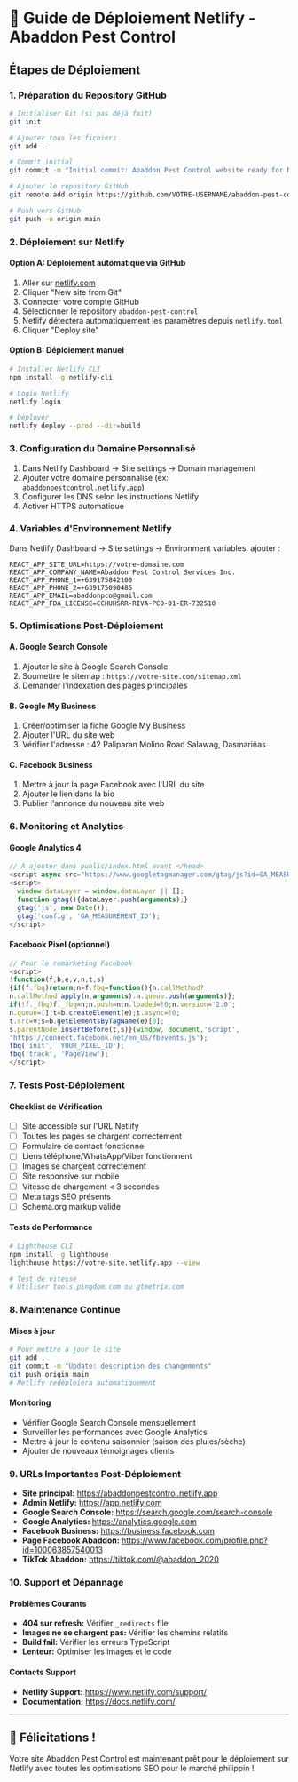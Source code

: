 # 🚀 Guide de Déploiement Netlify - Abaddon Pest Control

## Étapes de Déploiement

### 1. Préparation du Repository GitHub

```bash
# Initialiser Git (si pas déjà fait)
git init

# Ajouter tous les fichiers
git add .

# Commit initial
git commit -m "Initial commit: Abaddon Pest Control website ready for Netlify"

# Ajouter le repository GitHub
git remote add origin https://github.com/VOTRE-USERNAME/abaddon-pest-control.git

# Push vers GitHub
git push -u origin main
```

### 2. Déploiement sur Netlify

#### Option A: Déploiement automatique via GitHub

1. Aller sur [netlify.com](https://netlify.com)
2. Cliquer "New site from Git"
3. Connecter votre compte GitHub
4. Sélectionner le repository `abaddon-pest-control`
5. Netlify détectera automatiquement les paramètres depuis `netlify.toml`
6. Cliquer "Deploy site"

#### Option B: Déploiement manuel

```bash
# Installer Netlify CLI
npm install -g netlify-cli

# Login Netlify
netlify login

# Déployer
netlify deploy --prod --dir=build
```

### 3. Configuration du Domaine Personnalisé

1. Dans Netlify Dashboard → Site settings → Domain management
2. Ajouter votre domaine personnalisé (ex: `abaddonpestcontrol.netlify.app`)
3. Configurer les DNS selon les instructions Netlify
4. Activer HTTPS automatique

### 4. Variables d'Environnement Netlify

Dans Netlify Dashboard → Site settings → Environment variables, ajouter :

```
REACT_APP_SITE_URL=https://votre-domaine.com
REACT_APP_COMPANY_NAME=Abaddon Pest Control Services Inc.
REACT_APP_PHONE_1=+639175842100
REACT_APP_PHONE_2=+639175090485
REACT_APP_EMAIL=abaddonpco@gmail.com
REACT_APP_FDA_LICENSE=CCHUHSRR-RIVA-PCO-01-ER-732510
```

### 5. Optimisations Post-Déploiement

#### A. Google Search Console

1. Ajouter le site à Google Search Console
2. Soumettre le sitemap : `https://votre-site.com/sitemap.xml`
3. Demander l'indexation des pages principales

#### B. Google My Business

1. Créer/optimiser la fiche Google My Business
2. Ajouter l'URL du site web
3. Vérifier l'adresse : 42 Paliparan Molino Road Salawag, Dasmariñas

#### C. Facebook Business

1. Mettre à jour la page Facebook avec l'URL du site
2. Ajouter le lien dans la bio
3. Publier l'annonce du nouveau site web

### 6. Monitoring et Analytics

#### Google Analytics 4

```javascript
// À ajouter dans public/index.html avant </head>
<script async src="https://www.googletagmanager.com/gtag/js?id=GA_MEASUREMENT_ID"></script>
<script>
  window.dataLayer = window.dataLayer || [];
  function gtag(){dataLayer.push(arguments);}
  gtag('js', new Date());
  gtag('config', 'GA_MEASUREMENT_ID');
</script>
```

#### Facebook Pixel (optionnel)

```javascript
// Pour le remarketing Facebook
<script>
!function(f,b,e,v,n,t,s)
{if(f.fbq)return;n=f.fbq=function(){n.callMethod?
n.callMethod.apply(n,arguments):n.queue.push(arguments)};
if(!f._fbq)f._fbq=n;n.push=n;n.loaded=!0;n.version='2.0';
n.queue=[];t=b.createElement(e);t.async=!0;
t.src=v;s=b.getElementsByTagName(e)[0];
s.parentNode.insertBefore(t,s)}(window, document,'script',
'https://connect.facebook.net/en_US/fbevents.js');
fbq('init', 'YOUR_PIXEL_ID');
fbq('track', 'PageView');
</script>
```

### 7. Tests Post-Déploiement

#### Checklist de Vérification

- [ ] Site accessible sur l'URL Netlify
- [ ] Toutes les pages se chargent correctement
- [ ] Formulaire de contact fonctionne
- [ ] Liens téléphone/WhatsApp/Viber fonctionnent
- [ ] Images se chargent correctement
- [ ] Site responsive sur mobile
- [ ] Vitesse de chargement < 3 secondes
- [ ] Meta tags SEO présents
- [ ] Schema.org markup valide

#### Tests de Performance

```bash
# Lighthouse CLI
npm install -g lighthouse
lighthouse https://votre-site.netlify.app --view

# Test de vitesse
# Utiliser tools.pingdom.com ou gtmetrix.com
```

### 8. Maintenance Continue

#### Mises à jour

```bash
# Pour mettre à jour le site
git add .
git commit -m "Update: description des changements"
git push origin main
# Netlify redéploiera automatiquement
```

#### Monitoring

- Vérifier Google Search Console mensuellement
- Surveiller les performances avec Google Analytics
- Mettre à jour le contenu saisonnier (saison des pluies/sèche)
- Ajouter de nouveaux témoignages clients

### 9. URLs Importantes Post-Déploiement

- **Site principal:** https://abaddonpestcontrol.netlify.app
- **Admin Netlify:** https://app.netlify.com
- **Google Search Console:** https://search.google.com/search-console
- **Google Analytics:** https://analytics.google.com
- **Facebook Business:** https://business.facebook.com
- **Page Facebook Abaddon:** https://www.facebook.com/profile.php?id=100063857540013
- **TikTok Abaddon:** https://tiktok.com/@abaddon_2020

### 10. Support et Dépannage

#### Problèmes Courants

- **404 sur refresh:** Vérifier `_redirects` file
- **Images ne se chargent pas:** Vérifier les chemins relatifs
- **Build fail:** Vérifier les erreurs TypeScript
- **Lenteur:** Optimiser les images et le code

#### Contacts Support

- **Netlify Support:** https://www.netlify.com/support/
- **Documentation:** https://docs.netlify.com/

---

## 🎉 Félicitations !

Votre site Abaddon Pest Control est maintenant prêt pour le déploiement sur Netlify avec toutes les optimisations SEO pour le marché philippin !
